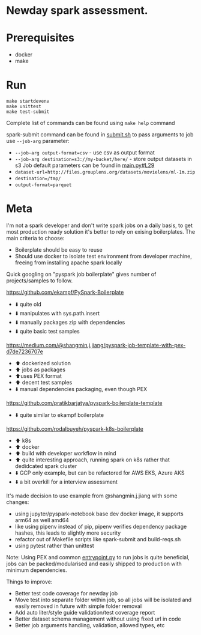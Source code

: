 # Newday spark assessment.

# Prerequisites
 - docker
 - make


# Run

```shell
make startdevenv
make unittest
make test-submit
```

Complete list of commands can be found using `make help` command

spark-submit command can be found in [submit.sh](./submit.sh)
to pass arguments to job use `--job-arg` parameter:
- `--job-arg output-format=csv` - use csv as output format
- `--job-arg destination=s3://my-bucket/here/` - store output datasets in s3
Job default parameters can be found in [main.py#L29](https://github.com/nurikk/newday-assesment/blob/854889087087b29c4f5904d6171b86c729760195/jobs/newday/main.py#L29)
- `dataset-url=http://files.grouplens.org/datasets/movielens/ml-1m.zip`
- `destination=/tmp/`
- `output-format=parquet`
# Meta
I'm not a spark developer and don't write spark jobs on a daily basis,
to get most production ready solution it's better to rely on exising boilerplates. 
The main criteria to choose:
- Boilerplate should be easy to reuse
- Should use docker to isolate test environment from developer machine, freeing from installing apache spark locally

Quick googling on "pyspark job boilerplate" gives number of projects/samples to follow.

https://github.com/ekampf/PySpark-Boilerplate
- :arrow_down: quite old
- :arrow_down: manipulates with sys.path.insert
- :arrow_down: manually packages zip with dependencies
- :arrow_down: quite basic test samples

https://medium.com/@shangmin.j.jiang/pyspark-job-template-with-pex-d7de7236707e
- :arrow_up: dockerized solution
- :arrow_up: jobs as packages
- :arrow_up:uses PEX format
- :arrow_up: decent test samples
- :arrow_down: manual dependencies packaging, even though PEX

https://github.com/pratikbarjatya/pyspark-boilerplate-template
- :arrow_down:  quite similar to ekampf boilerplate

https://github.com/rodalbuyeh/pyspark-k8s-boilerplate
- :arrow_up:  k8s
- :arrow_up:  docker
- :arrow_up:  build with developer workflow in mind    
- :arrow_up:  quite interesting approach, running spark on k8s rather that dedidcated spark cluster
- :arrow_down: GCP only example, but can be refactored for AWS EKS, Azure AKS
- :arrow_down: a bit overkill for a interview assessment

It's made decision to use example from @shangmin.j.jiang with some changes:
- using jupyter/pyspark-notebook base dev docker image, it supports arm64 as well amd64
- like using pipenv instead of pip, pipenv verifies dependency package hashes, this leads to slightly more security
- refactor out of Makefile scripts like spark-submit and build-reqs.sh
- using pytest rather than unittest


Note: Using PEX and common [entrypoint.py](entrypoint.py) to run jobs is quite beneficial, 
jobs can be packed/modularised and easily shipped to production with minimum dependencies.

Things to improve:
 - Better test code coverage for newday job
 - Move test into separate folder within job, so all jobs will be isolated and easily removed in future with simple folder removal
 - Add auto liter/style guide validation/test coverage report
 - Better dataset schema management without using fixed url in code
 - Better job arguments handling, validation, allowed types, etc


